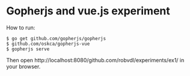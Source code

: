 Gopherjs and vue.js experiment
==============================

How to run:

    $ go get github.com/gopherjs/gopherjs
    $ github.com/oskca/gopherjs-vue
    $ gopherjs serve

Then open http://localhost:8080/github.com/robvdl/experiments/ex1/ in your browser.
